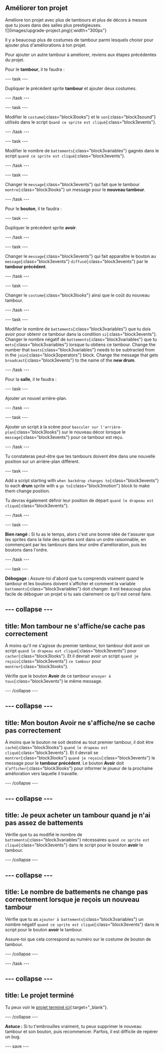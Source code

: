 ## Améliorer ton projet

<div style="display: flex; flex-wrap: wrap">
<div style="flex-basis: 200px; flex-grow: 1; margin-right: 15px;">
Améliore ton projet avec plus de tambours et plus de décors à mesure que tu joues dans des salles plus prestigieuses. 
</div>
<div>
![](images/upgrade-project.png){:width="300px"}
</div>
</div>

Il y a beaucoup plus de costumes de tambour parmi lesquels choisir pour ajouter plus d'améliorations à ton projet.

Pour ajouter un autre tambour à améliorer, reviens aux étapes précédentes du projet.

Pour le **tambour**, il te faudra :

--- task ---

Dupliquer le précédent sprite **tambour** et ajouter deux costumes.

--- /task ---

--- task ---

Modifier le `costume`{:class="block3looks"} et le `son`{:class="block3sound"} utilisés dans le script `Quand ce sprite est cliqué`{:class="block3events"}.

--- /task ---

--- task ---

Modifier le nombre de `battements`{:class="block3variables"} gagnés dans le script `quand ce sprite est cliqué`{:class="block3events"}.

--- /task ---

--- task ---

Changer le `message`{:class="block3events"} qui fait que le tambour `montre`{:class="block3looks"} un message pour le **nouveau tambour**.

--- /task ---

Pour le **bouton**, il te faudra :

--- task ---

Dupliquer le précédent sprite **avoir**.

--- /task ---

--- task ---

Changer le `message`{:class="block3events"} qui fait apparaître le bouton au `message`{:class="block3events"} `diffusé`{:class="block3events"} par le **tambour précédent**.

--- /task ---

--- task ---

Changer le `costume`{:class="block3looks"} ainsi que le coût du nouveau tambour.

--- /task ---

--- task ---

Modifier le nombre de `battements`{:class="block3variables"} que tu dois avoir pour obtenir ce tambour dans la condition `si`{:class="block3events"}. Changer le nombre négatif de `battements`{:class="block3variables"} que tu `mets`{:class="block3variables"} lorsque tu obtiens ce tambour. Change the number that `beats`{:class="block3variables"} needs to be subtracted from in the `join`{:class="block3operators"} block. Change the message that gets `broadcast`{:class="block3events"} to the name of the **new drum**.

--- /task ---

Pour la **salle**, il te faudra :

--- task ---

Ajouter un nouvel arrière-plan.

--- /task ---

--- task ---

Ajouter un script à la scène pour `basculer sur l'arrière-plan`{:class="block3looks"} sur le nouveau décor lorsque le `message`{:class="block3events"} pour ce tambour est reçu.

--- /task ---

Tu constateras peut-être que tes tambours doivent être dans une nouvelle position sur un arrière-plan différent.

--- task ---

Add a script starting with `when backdrop changes to`{:class="block3events"} to each **drum** sprite with a `go to`{:class="block3motion"} block to make them change position.

Tu devras également définir leur position de départ `quand le drapeau est cliqué`{:class="block3events"}.

--- /task ---

--- task ---

**Bien rangé :** Si tu as le temps, alors c'est une bonne idée de t'assurer que les sprites dans la liste des sprites sont dans un ordre raisonnable, en commençant par les tambours dans leur ordre d'amélioration, puis les boutons dans l'ordre.

--- /task ---

--- task ---

**Débogage :** Assure-toi d'abord que tu comprends vraiment quand le tambour et les boutons doivent s'afficher et comment la variable `battements`{:class="block3variables"} doit changer. Il est beaucoup plus facile de déboguer un projet si tu sais clairement ce qu'il est censé faire.

--- collapse ---
---
title: Mon tambour ne s'affiche/se cache pas correctement
---

À moins qu'il ne s'agisse du premier tambour, ton tambour doit avoir un script `quand le drapeau est cliqué`{:class="block3events"} pour `cacher`{:class="block3looks"}. Et il devrait avoir un script `quand je reçois`{:class="block3events"} `ce tambour` pour `montrer`{:class="block3looks"}.

Vérifie que le bouton **Avoir** de ce tambour `envoyer à tous`{:class="block3events"} le même message.


--- /collapse ---

--- collapse ---
---
title: Mon bouton Avoir ne s'affiche/ne se cache pas correctement
---

À moins que le bouton ne soit destiné au tout premier tambour, il doit être `caché`{:class="block3looks"} `quand le drapeau est cliqué`{:class="block3events"}. Et il devrait se `montrer`{:class="block3looks"} `quand je reçois`{:class="block3events"} le message pour le **tambour précédent**. Le bouton **Avoir** doit s'`afficher`{:class="block3looks"} pour informer le joueur de la prochaine amélioration vers laquelle il travaille.

--- /collapse ---

--- collapse ---
---
title: Je peux acheter un tambour quand je n'ai pas assez de battements
---

Vérifie que tu as modifié le nombre de `battements`{:class="block3variables"} nécessaires `quand ce sprite est cliqué`{:class="block3events"} dans le script pour le bouton **avoir** le tambour.

--- /collapse ---

--- collapse ---
---
title: Le nombre de battements ne change pas correctement lorsque je reçois un nouveau tambour
---

Vérifie que tu as `ajouter à battements`{:class="block3variables"} un nombre négatif `quand ce sprite est cliqué`{:class="block3events"} dans le script pour le bouton **avoir** le tambour.

Assure-toi que cela correspond au numéro sur le costume de bouton de tambour.

--- /collapse ---

--- /task ---

--- collapse ---
---
title: Le projet terminé
---

Tu peux voir le [projet terminé ici](https://scratch.mit.edu/projects/522323676/){:target="_blank"}.

--- /collapse ---

**Astuce :** Si tu t'embrouilles vraiment, tu peux supprimer le nouveau tambour et son bouton, puis recommencer. Parfois, il est difficile de repérer un bug.

--- save ---
